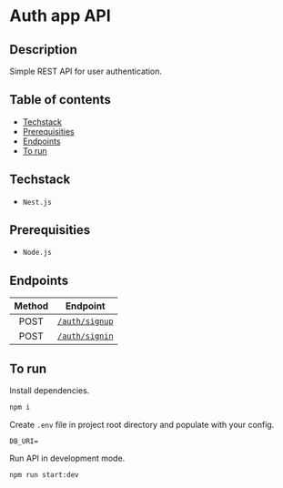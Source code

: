 # Auth app API

## Description

Simple REST API for user authentication.

## Table of contents

- [Techstack](#techstack)
- [Prerequisities](#prerequisities)
- [Endpoints](#endpoints)
- [To run](#to-run)

## Techstack

- `Nest.js`

## Prerequisities

- `Node.js`

## Endpoints

| Method |              Endpoint              |
| :----: | :--------------------------------: |
|  POST  | [`/auth/signup`](./docs/signup.md) |
|  POST  | [`/auth/signin`](./docs/signin.md) |

## To run

Install dependencies.

```sh
npm i
```

Create `.env` file in project root directory and populate with your config.

```docker
DB_URI=
```

Run API in development mode.

```sh
npm run start:dev
```
